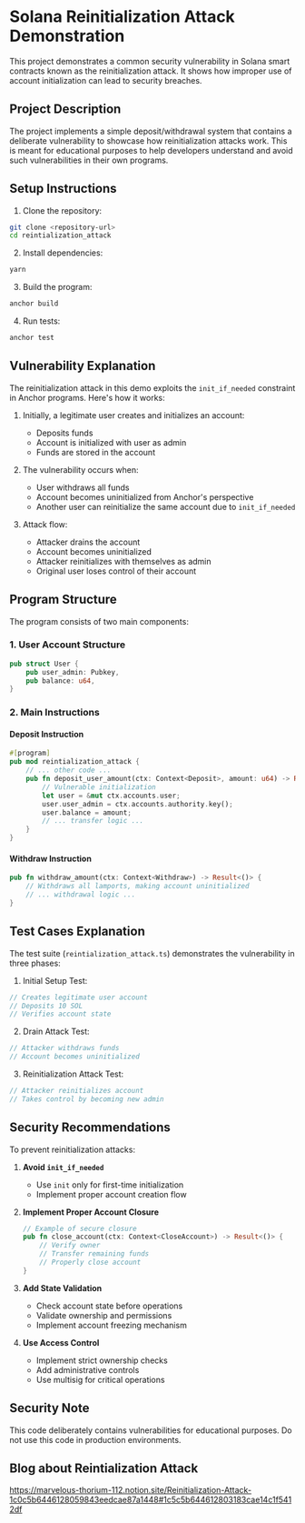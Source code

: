 # Solana Reinitialization Attack Demonstration

This project demonstrates a common security vulnerability in Solana smart contracts known as the reinitialization attack. It shows how improper use of account initialization can lead to security breaches.

## Project Description

The project implements a simple deposit/withdrawal system that contains a deliberate vulnerability to showcase how reinitialization attacks work. This is meant for educational purposes to help developers understand and avoid such vulnerabilities in their own programs.

## Setup Instructions

1. Clone the repository:
```bash
git clone <repository-url>
cd reintialization_attack
```

2. Install dependencies:
```bash
yarn 
```

3. Build the program:
```bash
anchor build
```

4. Run tests:
```bash
anchor test
```

## Vulnerability Explanation

The reinitialization attack in this demo exploits the `init_if_needed` constraint in Anchor programs. Here's how it works:

1. Initially, a legitimate user creates and initializes an account:
   - Deposits funds
   - Account is initialized with user as admin
   - Funds are stored in the account

2. The vulnerability occurs when:
   - User withdraws all funds
   - Account becomes uninitialized from Anchor's perspective
   - Another user can reinitialize the same account due to `init_if_needed`

3. Attack flow:
   - Attacker drains the account
   - Account becomes uninitialized
   - Attacker reinitializes with themselves as admin
   - Original user loses control of their account

## Program Structure

The program consists of two main components:

### 1. User Account Structure
```rust
pub struct User {
    pub user_admin: Pubkey,
    pub balance: u64,
}
```

### 2. Main Instructions

#### Deposit Instruction
```rust
#[program]
pub mod reintialization_attack {
    // ... other code ...
    pub fn deposit_user_amount(ctx: Context<Deposit>, amount: u64) -> Result<()> {
        // Vulnerable initialization
        let user = &mut ctx.accounts.user;
        user.user_admin = ctx.accounts.authority.key();
        user.balance = amount;
        // ... transfer logic ...
    }
}
```

#### Withdraw Instruction
```rust
pub fn withdraw_amount(ctx: Context<Withdraw>) -> Result<()> {
    // Withdraws all lamports, making account uninitialized
    // ... withdrawal logic ...
}
```

## Test Cases Explanation

The test suite (`reintialization_attack.ts`) demonstrates the vulnerability in three phases:

1. Initial Setup Test:
```typescript
// Creates legitimate user account
// Deposits 10 SOL
// Verifies account state
```

2. Drain Attack Test:
```typescript
// Attacker withdraws funds
// Account becomes uninitialized
```

3. Reinitialization Attack Test:
```typescript
// Attacker reinitializes account
// Takes control by becoming new admin
```

## Security Recommendations

To prevent reinitialization attacks:

1. **Avoid `init_if_needed`**
   - Use `init` only for first-time initialization
   - Implement proper account creation flow

2. **Implement Proper Account Closure**
   ```rust
   // Example of secure closure
   pub fn close_account(ctx: Context<CloseAccount>) -> Result<()> {
       // Verify owner
       // Transfer remaining funds
       // Properly close account
   }
   ```

3. **Add State Validation**
   - Check account state before operations
   - Validate ownership and permissions
   - Implement account freezing mechanism

4. **Use Access Control**
   - Implement strict ownership checks
   - Add administrative controls
   - Use multisig for critical operations

## Security Note

This code deliberately contains vulnerabilities for educational purposes. Do not use this code in production environments.
## Blog about Reintialization Attack 
https://marvelous-thorium-112.notion.site/Reinitialization-Attack-1c0c5b6446128059843eedcae87a1448#1c5c5b644612803183cae14c1f5412df

